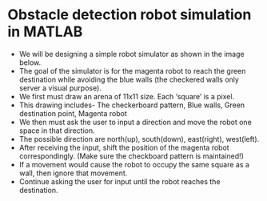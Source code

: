 # Obstacle detection robot simulation in MATLAB 

-	We will be designing a simple robot simulator as shown in the image below. 
-	The goal of the simulator is for the magenta robot to reach the green destination while avoiding the blue walls (the checkered walls only server a visual purpose).
-	We first must draw an arena of 11x11 size. Each ‘square’ is a pixel.
-	This drawing includes- The checkerboard pattern, Blue walls, Green destination point, Magenta robot
-	We then must ask the user to input a direction and move the robot one space in that direction.
-	The possible direction are north(up), south(down), east(right), west(left).
-	After receiving the input, shift the position of the magenta robot correspondingly. (Make sure the checkboard pattern is maintained!)
-	If a movement would cause the robot to occupy the same square as a wall, then ignore that movement.
-	Continue asking the user for input until the robot reaches the destination.

